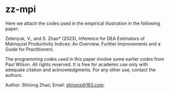 # zz-mpi

Here we attach the codes used in the empirical illustration in the following paper:

Zelenyuk, V., and S. Zhao* (2023), Inference for DEA Estimators of Malmquist Productivity Indices: An Overview, Further Improvements and a Guide for Practitioners.

The programming codes used in this paper involve some earlier codes from Paul Wilson. All rights reserved. It is free for academic use only with adequate citation and acknowledgments. For any other use, contact the authors.

Author: Shirong Zhao; Email: shironz@163.com.
